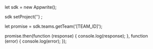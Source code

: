 let sdk = new Appwrite();

sdk
    setProject('')
;

let promise = sdk.teams.getTeam('[TEAM_ID]');

promise.then(function (response) {
    console.log(response);
}, function (error) {
    console.log(error);
});